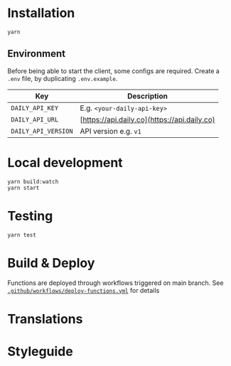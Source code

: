 # Installation

```
yarn
```

## Environment

Before being able to start the client, some configs are required.
Create a `.env` file, by duplicating `.env.example`.

| Key                                                               | Description                                                                                                                                                                                                                                                                           |
| ----------------------------------------------------------------- | ------------------------------------------------------------------------------------------------------------------------------------------------------------------------------------------------------------------------------------------------------------------------------------- |
| `DAILY_API_KEY`                                                   | E.g. `<your-daily-api-key>`                                                                                                                                                                                                                         |
| `DAILY_API_URL`                                                   | [https://api.daily.co](https://api.daily.co)                                                                                                                                                                  |
| `DAILY_API_VERSION`                                               | API version e.g. `v1`                                                                                                                         

# Local development

```
yarn build:watch
yarn start
```

# Testing

```
yarn test
```

# Build & Deploy

Functions are deployed through workflows triggered on main branch. See [`.github/workflows/deploy-functions.yml`](https://github.com/29ki/29k/blob/main/.github/workflows/deploy-functions.yml) for details

# Translations

# Styleguide